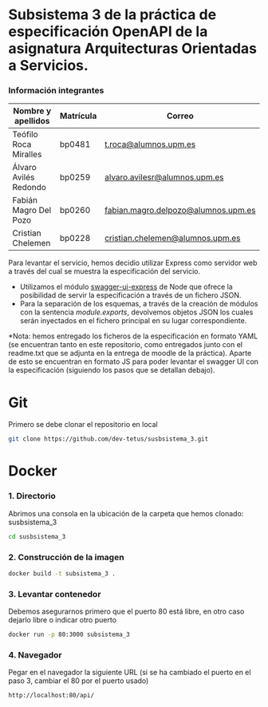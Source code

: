 # Subsistema 3 de la práctica de especificación OpenAPI de la asignatura Arquitecturas Orientadas a Servicios.
### __Información integrantes__

| Nombre y apellidos | Matrícula | Correo |
| ------ | ------ | ------ |
| Teófilo Roca Miralles | bp0481 | t.roca@alumnos.upm.es |
| Álvaro Avilés Redondo | bp0259 | alvaro.avilesr@alumnos.upm.es |
| Fabián Magro Del Pozo | bp0260 | fabian.magro.delpozo@alumnos.upm.es |
| Cristian Chelemen | bp0228 | cristian.chelemen@alumnos.upm.es |

Para levantar el servicio, hemos decidio utilizar Express como servidor web a través del cual se muestra la especificación del servicio.
- Utilizamos el módulo [swagger-ui-express] de Node que ofrece la posibilidad de servir la especificación a través de un fichero JSON.
- Para la separación de los esquemas, a través de la creación de módulos con la sentencia _module.exports_, devolvemos objetos JSON los cuales serán inyectados en el fichero principal en su lugar correspondiente.

*Nota: hemos entregado los ficheros de la especificación en formato YAML (se encuentran tanto en este repositorio, como entregados junto con el readme.txt que se adjunta en la entrega de moodle de la práctica). Aparte de esto se encuentran en formato JS para poder levantar el swagger UI con la especificación (siguiendo los pasos que se detallan debajo).

# Git 
Primero se debe clonar el repositorio en local 
```bash
git clone https://github.com/dev-tetus/susbsistema_3.git
```
# Docker
### 1. Directorio
Abrimos una consola en la ubicación de la carpeta que hemos clonado: susbsistema_3
```bash
cd susbsistema_3
```
### 2. Construcción de la imagen
```bash 
docker build -t subsistema_3 .
```
### 3. Levantar contenedor
Debemos asegurarnos primero que el puerto 80 está libre, en otro caso dejarlo libre o indicar otro puerto
```bash
docker run -p 80:3000 subsistema_3
```
### 4. Navegador
Pegar en el navegador la siguiente URL (si se ha cambiado el puerto en el paso 3, cambiar el 80 por el puerto usado)
```bash
http://localhost:80/api/
```
   [swagger-ui-express]: <https://www.npmjs.com/package/swagger-ui-express>
   

